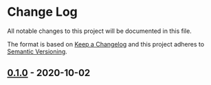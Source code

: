 # Change Log
All notable changes to this project will be documented in this file.

The format is based on [Keep a Changelog](http://keepachangelog.com/)
and this project adheres to [Semantic Versioning](http://semver.org/).

## [0.1.0] - 2020-10-02

[0.1.0]: https://github.com/InternetGuru/ansible/compare/v0.0.0...v0.1.0
